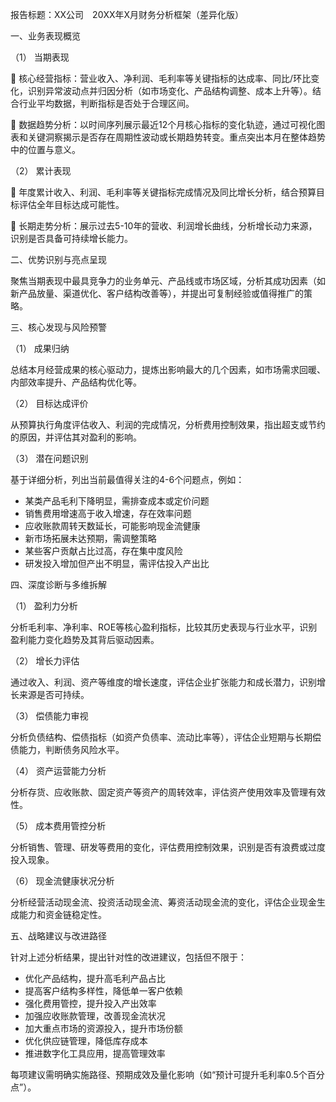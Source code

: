 报告标题：XX公司　20XX年X月财务分析框架（差异化版）

一、业务表现概览

（1） 当期表现

  核心经营指标：营业收入、净利润、毛利率等关键指标的达成率、同比/环比变化，识别异常波动点并归因分析（如市场变化、产品结构调整、成本上升等）。结合行业平均数据，判断指标是否处于合理区间。

  数据趋势分析：以时间序列展示最近12个月核心指标的变化轨迹，通过可视化图表和关键洞察揭示是否存在周期性波动或长期趋势转变。重点突出本月在整体趋势中的位置与意义。

（2） 累计表现

  年度累计收入、利润、毛利率等关键指标完成情况及同比增长分析，结合预算目标评估全年目标达成可能性。

  长期走势分析：展示过去5-10年的营收、利润增长曲线，分析增长动力来源，识别是否具备可持续增长能力。

二、优势识别与亮点呈现

聚焦当期表现中最具竞争力的业务单元、产品线或市场区域，分析其成功因素（如新产品放量、渠道优化、客户结构改善等），并提出可复制经验或值得推广的策略。

三、核心发现与风险预警

（1） 成果归纳

总结本月经营成果的核心驱动力，提炼出影响最大的几个因素，如市场需求回暖、内部效率提升、产品结构优化等。

（2） 目标达成评价

从预算执行角度评估收入、利润的完成情况，分析费用控制效果，指出超支或节约的原因，并评估其对盈利的影响。

（3） 潜在问题识别

基于详细分析，列出当前最值得关注的4-6个问题点，例如：

- 某类产品毛利下降明显，需排查成本或定价问题  
- 销售费用增速高于收入增速，存在效率问题  
- 应收账款周转天数延长，可能影响现金流健康  
- 新市场拓展未达预期，需调整策略  
- 某些客户贡献占比过高，存在集中度风险  
- 研发投入增加但产出不明显，需评估投入产出比  

四、深度诊断与多维拆解

（1） 盈利力分析

分析毛利率、净利率、ROE等核心盈利指标，比较其历史表现与行业水平，识别盈利能力变化趋势及其背后驱动因素。

（2） 增长力评估

通过收入、利润、资产等维度的增长速度，评估企业扩张能力和成长潜力，识别增长来源是否可持续。

（3） 偿债能力审视

分析负债结构、偿债指标（如资产负债率、流动比率等），评估企业短期与长期偿债能力，判断债务风险水平。

（4） 资产运营能力分析

分析存货、应收账款、固定资产等资产的周转效率，评估资产使用效率及管理有效性。

（5） 成本费用管控分析

分析销售、管理、研发等费用的变化，评估费用控制效果，识别是否有浪费或过度投入现象。

（6） 现金流健康状况分析

分析经营活动现金流、投资活动现金流、筹资活动现金流的变化，评估企业现金生成能力和资金链稳定性。

五、战略建议与改进路径

针对上述分析结果，提出针对性的改进建议，包括但不限于：

- 优化产品结构，提升高毛利产品占比  
- 提高客户结构多样性，降低单一客户依赖  
- 强化费用管控，提升投入产出效率  
- 加强应收账款管理，改善现金流状况  
- 加大重点市场的资源投入，提升市场份额  
- 优化供应链管理，降低库存成本  
- 推进数字化工具应用，提高管理效率  

每项建议需明确实施路径、预期成效及量化影响（如“预计可提升毛利率0.5个百分点”）。
